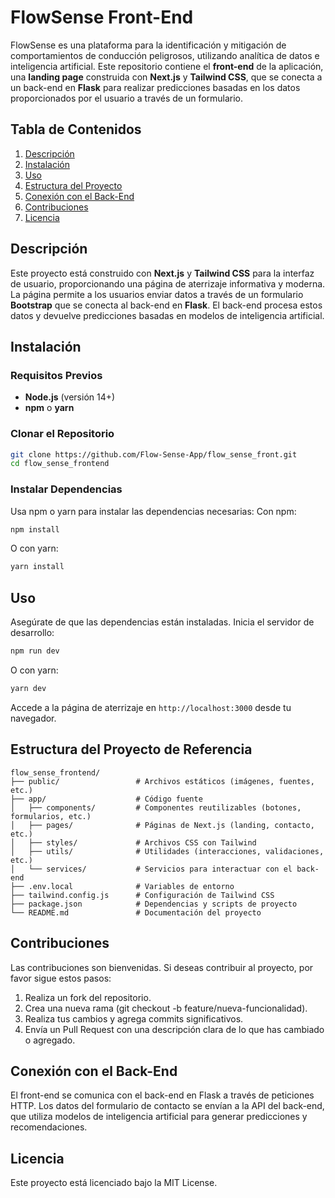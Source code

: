 # FlowSense Front-End

FlowSense es una plataforma para la identificación y mitigación de comportamientos de conducción peligrosos, utilizando analítica de datos e inteligencia artificial. Este repositorio contiene el **front-end** de la aplicación, una **landing page** construida con **Next.js** y **Tailwind CSS**, que se conecta a un back-end en **Flask** para realizar predicciones basadas en los datos proporcionados por el usuario a través de un formulario.

## Tabla de Contenidos
1. [Descripción](#descripción)
2. [Instalación](#instalación)
3. [Uso](#uso)
4. [Estructura del Proyecto](#estructura-del-proyecto)
5. [Conexión con el Back-End](#conexión-con-el-back-end)
6. [Contribuciones](#contribuciones)
7. [Licencia](#licencia)

## Descripción
Este proyecto está construido con **Next.js** y **Tailwind CSS** para la interfaz de usuario, proporcionando una página de aterrizaje informativa y moderna. La página permite a los usuarios enviar datos a través de un formulario **Bootstrap** que se conecta al back-end en **Flask**. El back-end procesa estos datos y devuelve predicciones basadas en modelos de inteligencia artificial.

## Instalación

### Requisitos Previos
- **Node.js** (versión 14+)
- **npm** o **yarn**

### Clonar el Repositorio
```bash
git clone https://github.com/Flow-Sense-App/flow_sense_front.git
cd flow_sense_frontend
```
### Instalar Dependencias
Usa npm o yarn para instalar las dependencias necesarias:
Con npm:
```bash
npm install
```
O con yarn:
```bash
yarn install
```

## Uso
Asegúrate de que las dependencias están instaladas.
Inicia el servidor de desarrollo:
```bash
npm run dev
```
O con yarn:
```bash
yarn dev
``` 
Accede a la página de aterrizaje en `http://localhost:3000` desde tu navegador.

## Estructura del Proyecto de Referencia
```plaintext
flow_sense_frontend/
├── public/                 # Archivos estáticos (imágenes, fuentes, etc.)
├── app/                    # Código fuente
│   ├── components/         # Componentes reutilizables (botones, formularios, etc.)
│   ├── pages/              # Páginas de Next.js (landing, contacto, etc.)
│   ├── styles/             # Archivos CSS con Tailwind
│   ├── utils/              # Utilidades (interacciones, validaciones, etc.)
│   └── services/           # Servicios para interactuar con el back-end
├── .env.local              # Variables de entorno
├── tailwind.config.js      # Configuración de Tailwind CSS
├── package.json            # Dependencias y scripts de proyecto
└── README.md               # Documentación del proyecto
```

## Contribuciones
Las contribuciones son bienvenidas. Si deseas contribuir al proyecto, por favor sigue estos pasos:
1. Realiza un fork del repositorio.
2. Crea una nueva rama (git checkout -b feature/nueva-funcionalidad).
3. Realiza tus cambios y agrega commits significativos.
4. Envía un Pull Request con una descripción clara de lo que has cambiado o agregado.

## Conexión con el Back-End
El front-end se comunica con el back-end en Flask a través de peticiones HTTP. Los datos del formulario de contacto se envían a la API del back-end, que utiliza modelos de inteligencia artificial para generar predicciones y recomendaciones.

## Licencia
Este proyecto está licenciado bajo la MIT License.